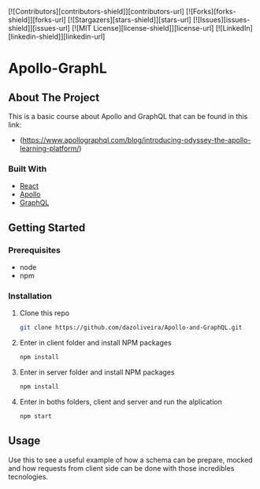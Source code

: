 <!-- PROJECT SHIELDS -->
<!--
*** I'm using markdown "reference style" links for readability.
*** Reference links are enclosed in brackets [ ] instead of parentheses ( ).
*** See the bottom of this document for the declaration of the reference variables
*** for contributors-url, forks-url, etc. This is an optional, concise syntax you may use.
*** https://www.markdownguide.org/basic-syntax/#reference-style-links
-->
[![Contributors][contributors-shield]][contributors-url]
[![Forks][forks-shield]][forks-url]
[![Stargazers][stars-shield]][stars-url]
[![Issues][issues-shield]][issues-url]
[![MIT License][license-shield]][license-url]
[![LinkedIn][linkedin-shield]][linkedin-url]

# Apollo-GraphL


<!-- ABOUT THE PROJECT -->
## About The Project

This is a basic course about Apollo and GraphQL that can be found in this link:
* (https://www.apollographql.com/blog/introducing-odyssey-the-apollo-learning-platform/)


### Built With

* [React](https://pt-br.reactjs.org/)
* [Apollo](https://www.apollographql.com/)
* [GraphQL](https://graphql.org/)



<!-- GETTING STARTED -->
## Getting Started

### Prerequisites
* node
* npm

### Installation

1. Clone this repo
   ```sh
   git clone https://github.com/dazoliveira/Apollo-and-GraphQL.git
   ```
2. Enter in client folder and install NPM packages
   ```sh
   npm install
   ```

3. Enter in server folder and install NPM packages
   ```sh
   npm install
   ```   
   
3. Enter in boths folders, client and server and run the alplication
   ```sh
   npm start
   ```  

<!-- USAGE EXAMPLES -->
## Usage

Use this to see a useful example of how a schema can be prepare, mocked and how requests from client side can be done with those incredibles tecnologies. 


